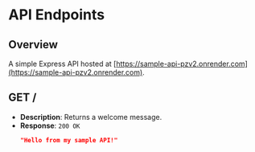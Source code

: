 # API Endpoints

## Overview
A simple Express API hosted at [https://sample-api-pzv2.onrender.com](https://sample-api-pzv2.onrender.com).

## GET /
- **Description**: Returns a welcome message.
- **Response**: `200 OK`
  ```json
  "Hello from my sample API!"